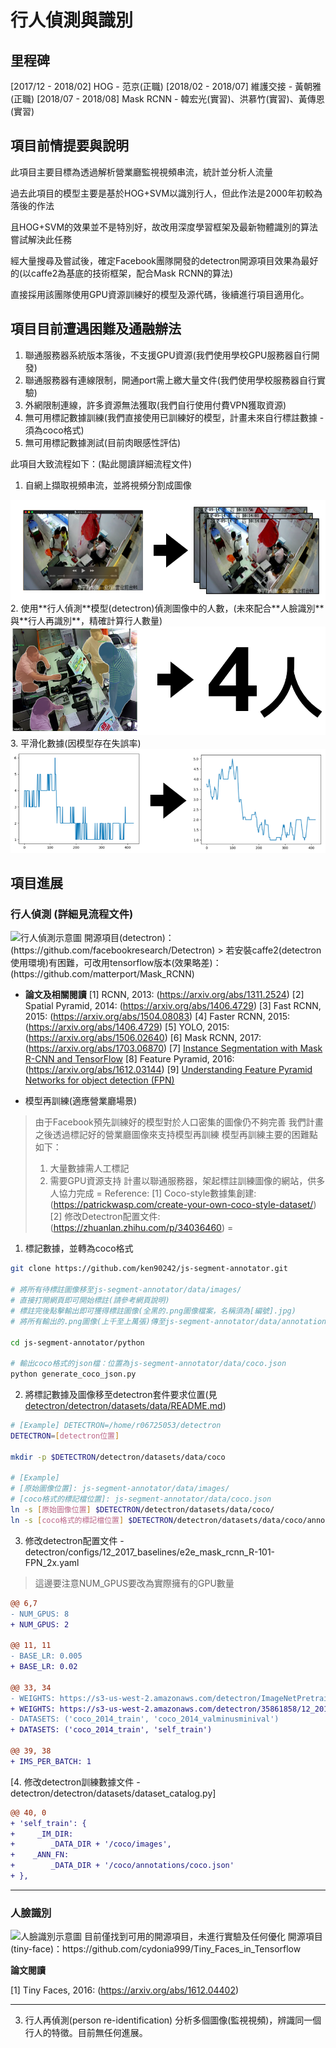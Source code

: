 # 行人偵測與識別
## 里程碑
[2017/12 - 2018/02] HOG - 范京(正職)
[2018/02 - 2018/07] 維護交接 - 黃朝雅(正職)
[2018/07 - 2018/08] Mask RCNN - 韓宏光(實習)、洪慕竹(實習)、黃傳恩(實習)

## 項目前情提要與說明
此項目主要目標為透過解析營業廳監視視頻串流，統計並分析人流量

過去此項目的模型主要是基於HOG+SVM以識別行人，但此作法是2000年初較為落後的作法

且HOG+SVM的效果並不是特別好，故改用深度學習框架及最新物體識別的算法嘗試解決此任務

經大量搜尋及嘗試後，確定Facebook團隊開發的detectron開源項目效果為最好的(以caffe2為基底的技術框架，配合Mask RCNN的算法)

直接採用該團隊使用GPU資源訓練好的模型及源代碼，後續進行項目適用化。

## 項目目前遭遇困難及通融辦法
1. 聯通服務器系統版本落後，不支援GPU資源(我們使用學校GPU服務器自行開發)
2. 聯通服務器有連線限制，開通port需上繳大量文件(我們使用學校服務器自行實驗)
3. 外網限制連線，許多資源無法獲取(我們自行使用付費VPN獲取資源)
4. 無可用標記數據訓練(我們直接使用已訓練好的模型，計畫未來自行標註數據 - 須為coco格式)
5. 無可用標記數據測試(目前肉眼感性評估)

此項目大致流程如下：(點此閱讀詳細流程文件)
1. 自網上擷取視頻串流，並將視頻分割成圖像
<img src="assets/procedure_1.png"/>
2. 使用**行人偵測**模型(detectron)偵測圖像中的人數，(未來配合**人臉識別**與**行人再識別**，精確計算行人數量)
<img src="assets/procedure_2.png"/>
3. 平滑化數據(因模型存在失誤率)
<img src="assets/procedure_3.png"/>

## 項目進展
### **行人偵測** (詳細見流程文件)
<img src="https://media.giphy.com/media/l41lI4bYmcsPJX9Go/giphy.gif" alt="行人偵測示意圖" width="200px"/>
開源項目(detectron)：(https://github.com/facebookresearch/Detectron)
> 若安裝caffe2(detectron使用環境)有困難，可改用tensorflow版本(效果略差)：(https://github.com/matterport/Mask_RCNN)

* **論文及相關閱讀**
[1] RCNN, 2013: (https://arxiv.org/abs/1311.2524)
[2] Spatial Pyramid, 2014: (https://arxiv.org/abs/1406.4729)
[3] Fast RCNN, 2015: (https://arxiv.org/abs/1504.08083)
[4] Faster RCNN, 2015: (https://arxiv.org/abs/1406.4729)
[5] YOLO, 2015: (https://arxiv.org/abs/1506.02640)
[6] Mask RCNN, 2017: (https://arxiv.org/abs/1703.06870)
[7] [Instance Segmentation with Mask R-CNN and TensorFlow](https://engineering.matterport.com/splash-of-color-instance-segmentation-with-mask-r-cnn-and-tensorflow-7c761e238b46)
[8] Feature Pyramid, 2016: (https://arxiv.org/abs/1612.03144)
[9] [Understanding Feature Pyramid Networks for object detection (FPN)](https://medium.com/@jonathan_hui/understanding-feature-pyramid-networks-for-object-detection-fpn-45b227b9106c)

* 模型再訓練(適應營業廳場景)
> 由于Facebook預先訓練好的模型對於人口密集的圖像仍不夠完善
> 我們計畫之後透過標記好的營業廳圖像來支持模型再訓練
> 模型再訓練主要的困難點如下：
> 1. 大量數據需人工標記
> 2. 需要GPU資源支持
> 計畫以聯通服務器，架起標註訓練圖像的網站，供多人協力完成
> =
> Reference:
> [1] Coco-style數據集創建: (https://patrickwasp.com/create-your-own-coco-style-dataset/)
> [2] 修改Detectron配置文件: (https://zhuanlan.zhihu.com/p/34036460)
> =


1. 標記數據，並轉為coco格式
```bash
git clone https://github.com/ken90242/js-segment-annotator.git

# 將所有待標註圖像移至js-segment-annotator/data/images/
# 直接打開網頁即可開始標註(請參考網頁說明)
# 標註完後點擊輸出即可獲得標註圖像(全黑的.png圖像檔案，名稱須為[編號].jpg)
# 將所有輸出的.png圖像(上千至上萬張)傳至js-segment-annotator/data/annotations

cd js-segment-annotator/python

# 輸出coco格式的json檔：位置為js-segment-annotator/data/coco.json
python generate_coco_json.py
```
2. 將標記數據及圖像移至detectron套件要求位置(見[detectron/detectron/datasets/data/README.md](https://github.com/facebookresearch/Detectron/blob/master/detectron/datasets/data/README.md))
```bash
# [Example] DETECTRON=/home/r06725053/detectron
DETECTRON=[detectron位置]

mkdir -p $DETECTRON/detectron/datasets/data/coco

# [Example]
# [原始圖像位置]: js-segment-annotator/data/images/
# [coco格式的標記檔位置]: js-segment-annotator/data/coco.json
ln -s [原始圖像位置] $DETECTRON/detectron/datasets/data/coco/
ln -s [coco格式的標記檔位置] $DETECTRON/detectron/datasets/data/coco/annotations
```

3. 修改detectron配置文件 - detectron/configs/12_2017_baselines/e2e_mask_rcnn_R-101-FPN_2x.yaml
> 這邊要注意NUM_GPUS要改為實際擁有的GPU數量

```diff
@@ 6,7
- NUM_GPUS: 8
+ NUM_GPUS: 2

@@ 11, 11
- BASE_LR: 0.005
+ BASE_LR: 0.02

@@ 33, 34
- WEIGHTS: https://s3-us-west-2.amazonaws.com/detectron/ImageNetPretrained/MSRA/R-101.pkl
+ WEIGHTS: https://s3-us-west-2.amazonaws.com/detectron/35861858/12_2017_baselines/e2e_mask_rcnn_R-101-FPN_2x.yaml.02_32_51.SgT4y1cO/output/train/coco_2014_train:coco_2014_valminusminival/generalized_rcnn/model_final.pkl
- DATASETS: ('coco_2014_train', 'coco_2014_valminusminival')
+ DATASETS: ('coco_2014_train', 'self_train')

@@ 39, 38
+ IMS_PER_BATCH: 1
```
[4. 修改detectron訓練數據文件 - detectron/detectron/datasets/dataset_catalog.py]
```diff
@@ 40, 0
+ 'self_train': {
+ 	  _IM_DIR:
+        _DATA_DIR + '/coco/images',
+    _ANN_FN:
+        _DATA_DIR + '/coco/annotations/coco.json'
+ },
```
---

### **人臉識別**
<img src="https://media.giphy.com/media/l41lI4bYmcsPJX9Go/giphy.gif" alt="人臉識別示意圖" width="200px"/>
目前僅找到可用的開源項目，未進行實驗及任何優化
開源項目(tiny-face)：https://github.com/cydonia999/Tiny_Faces_in_Tensorflow

**論文閱讀**

[1] Tiny Faces, 2016: (https://arxiv.org/abs/1612.04402)

---

3. 行人再偵測(person re-identification)
分析多個圖像(監視視頻)，辨識同一個行人的特徵。目前無任何進展。
